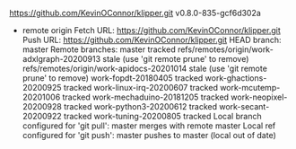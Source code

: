 https://github.com/KevinOConnor/klipper.git
v0.8.0-835-gcf6d302a
* remote origin
  Fetch URL: https://github.com/KevinOConnor/klipper.git
  Push  URL: https://github.com/KevinOConnor/klipper.git
  HEAD branch: master
  Remote branches:
    master                                      tracked
    refs/remotes/origin/work-adxlgraph-20200913 stale (use 'git remote prune' to remove)
    refs/remotes/origin/work-apidocs-20201014   stale (use 'git remote prune' to remove)
    work-fopdt-20180405                         tracked
    work-ghactions-20200925                     tracked
    work-linux-irq-20200607                     tracked
    work-mcutemp-20201006                       tracked
    work-mechaduino-20181205                    tracked
    work-neopixel-20200928                      tracked
    work-python3-20200612                       tracked
    work-secant-20200922                        tracked
    work-tuning-20200805                        tracked
  Local branch configured for 'git pull':
    master merges with remote master
  Local ref configured for 'git push':
    master pushes to master (local out of date)
